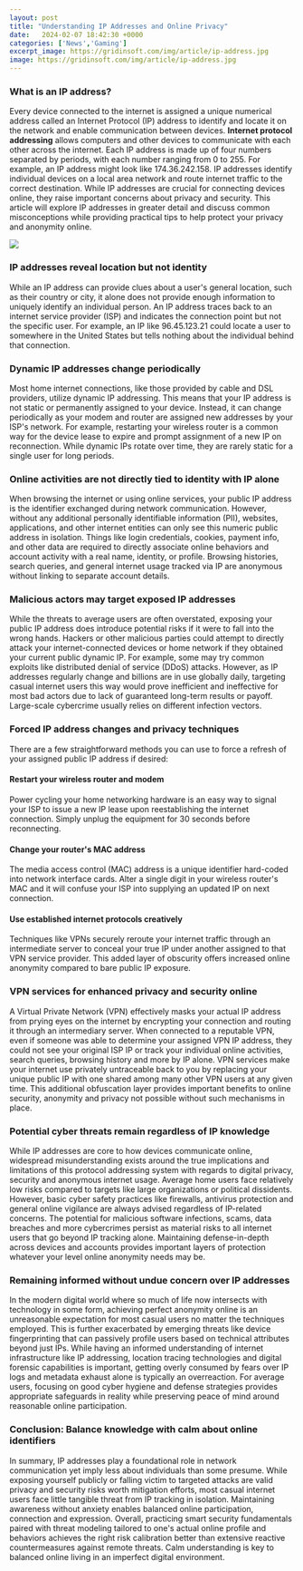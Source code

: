 ```yaml
---
layout: post
title: "Understanding IP Addresses and Online Privacy"
date:   2024-02-07 18:42:30 +0000
categories: ['News','Gaming']
excerpt_image: https://gridinsoft.com/img/article/ip-address.jpg
image: https://gridinsoft.com/img/article/ip-address.jpg
---
```


### What is an IP address? 
Every device connected to the internet is assigned a unique numerical address called an Internet Protocol (IP) address to identify and locate it on the network and enable communication between devices. **Internet protocol addressing** allows computers and other devices to communicate with each other across the internet. Each IP address is made up of four numbers separated by periods, with each number ranging from 0 to 255. For example, an IP address might look like 174.36.242.158. IP addresses identify individual devices on a local area network and route internet traffic to the correct destination.
While IP addresses are crucial for connecting devices online, they raise important concerns about privacy and security. This article will explore IP addresses in greater detail and discuss common misconceptions while providing practical tips to help protect your privacy and anonymity online. 

![](https://gridinsoft.com/img/article/ip-address.jpg)
### IP addresses reveal location but not identity
While an IP address can provide clues about a user's general location, such as their country or city, it alone does not provide enough information to uniquely identify an individual person. An IP address traces back to an internet service provider (ISP) and indicates the connection point but not the specific user. For example, an IP like 96.45.123.21 could locate a user to somewhere in the United States but tells nothing about the individual behind that connection. 
### Dynamic IP addresses change periodically
Most home internet connections, like those provided by cable and DSL providers, utilize dynamic IP addressing. This means that your IP address is not static or permanently assigned to your device. Instead, it can change periodically as your modem and router are assigned new addresses by your ISP's network. For example, restarting your wireless router is a common way for the device lease to expire and prompt assignment of a new IP on reconnection. While dynamic IPs rotate over time, they are rarely static for a single user for long periods.
### Online activities are not directly tied to identity with IP alone
When browsing the internet or using online services, your public IP address is the identifier exchanged during network communication. However, without any additional personally identifiable information (PII), websites, applications, and other internet entities can only see this numeric public address in isolation. Things like login credentials, cookies, payment info, and other data are required to directly associate online behaviors and account activity with a real name, identity, or profile. Browsing histories, search queries, and general internet usage tracked via IP are anonymous without linking to separate account details.
### Malicious actors may target exposed IP addresses
While the threats to average users are often overstated, exposing your public IP address does introduce potential risks if it were to fall into the wrong hands. Hackers or other malicious parties could attempt to directly attack your internet-connected devices or home network if they obtained your current public dynamic IP. For example, some may try common exploits like distributed denial of service (DDoS) attacks. However, as IP addresses regularly change and billions are in use globally daily, targeting casual internet users this way would prove inefficient and ineffective for most bad actors due to lack of guaranteed long-term results or payoff. Large-scale cybercrime usually relies on different infection vectors.
### Forced IP address changes and privacy techniques
There are a few straightforward methods you can use to force a refresh of your assigned public IP address if desired:
#### Restart your wireless router and modem
Power cycling your home networking hardware is an easy way to signal your ISP to issue a new IP lease upon reestablishing the internet connection. Simply unplug the equipment for 30 seconds before reconnecting.
#### Change your router's MAC address 
The media access control (MAC) address is a unique identifier hard-coded into network interface cards. Alter a single digit in your wireless router's MAC and it will confuse your ISP into supplying an updated IP on next connection. 
#### Use established internet protocols creatively
Techniques like VPNs securely reroute your internet traffic through an intermediate server to conceal your true IP under another assigned to that VPN service provider. This added layer of obscurity offers increased online anonymity compared to bare public IP exposure.
### VPN services for enhanced privacy and security online
A Virtual Private Network (VPN) effectively masks your actual IP address from prying eyes on the internet by encrypting your connection and routing it through an intermediary server. When connected to a reputable VPN, even if someone was able to determine your assigned VPN IP address, they could not see your original ISP IP or track your individual online activities, search queries, browsing history and more by IP alone. VPN services make your internet use privately untraceable back to you by replacing your unique public IP with one shared among many other VPN users at any given time. This additional obfuscation layer provides important benefits to online security, anonymity and privacy not possible without such mechanisms in place.
### Potential cyber threats remain regardless of IP knowledge
While IP addresses are core to how devices communicate online, widespread misunderstanding exists around the true implications and limitations of this protocol addressing system with regards to digital privacy, security and anonymous internet usage. Average home users face relatively low risks compared to targets like large organizations or political dissidents. However, basic cyber safety practices like firewalls, antivirus protection and general online vigilance are always advised regardless of IP-related concerns. The potential for malicious software infections, scams, data breaches and more cybercrimes persist as material risks to all internet users that go beyond IP tracking alone. Maintaining defense-in-depth across devices and accounts provides important layers of protection whatever your level online anonymity needs may be.
### Remaining informed without undue concern over IP addresses
In the modern digital world where so much of life now intersects with technology in some form, achieving perfect anonymity online is an unreasonable expectation for most casual users no matter the techniques employed. This is further exacerbated by emerging threats like device fingerprinting that can passively profile users based on technical attributes beyond just IPs. While having an informed understanding of internet infrastructure like IP addressing, location tracing technologies and digital forensic capabilities is important, getting overly consumed by fears over IP logs and metadata exhaust alone is typically an overreaction. For average users, focusing on good cyber hygiene and defense strategies provides appropriate safeguards in reality while preserving peace of mind around reasonable online participation.
### Conclusion: Balance knowledge with calm about online identifiers
In summary, IP addresses play a foundational role in network communication yet imply less about individuals than some presume. While exposing yourself publicly or falling victim to targeted attacks are valid privacy and security risks worth mitigation efforts, most casual internet users face little tangible threat from IP tracking in isolation. Maintaining awareness without anxiety enables balanced online participation, connection and expression. Overall, practicing smart security fundamentals paired with threat modeling tailored to one's actual online profile and behaviors achieves the right risk calibration better than extensive reactive countermeasures against remote threats. Calm understanding is key to balanced online living in an imperfect digital environment.
